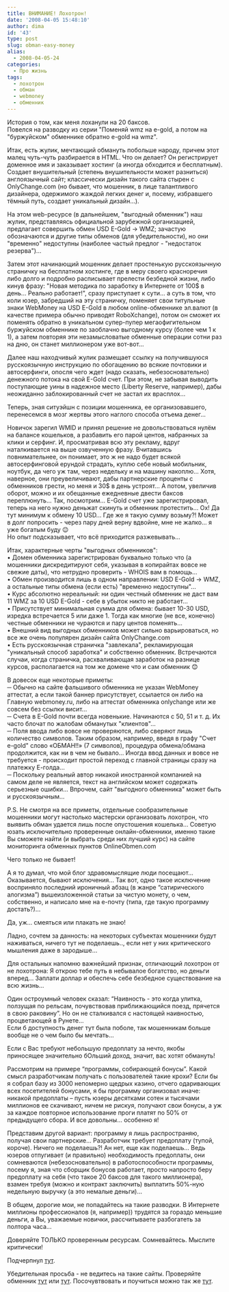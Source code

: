 ```yaml
---
title: ВНИМАНИЕ! Лохотрон!
date: '2008-04-05 15:48:10'
author: dima
id: '43'
type: post
slug: obman-easy-money
alias: 
  - 2008-04-05-24
categories:
  - Про жизнь
tags:
  - лохотрон
  - обман
  - webmoney
  - обменник
---
```


История о том, как меня лоханули на 20 баксов.  
Повелся на разводку из серии "Поменяй wmz на e-gold, а потом на "буржуйском" обменнике обратно e-gold на wmz".

Итак, есть жулик, мечтающий обмануть побольше народу, причем этот малец чуть-чуть разбирается в HTML. Что он делает? Он регистрирует доменное имя и заказывает хостинг (а иногда обходится и бесплатным). Создает внушительный (степень внушительности может разниться) англоязычный сайт; классически дизайн такого сайта стырен с OnlyChange.com (но бывает, что мошенник, в лице талантливого дизайнера, одержимого жаждой легких денег и, посему, избравшего тёмный путь, создает уникальный дизайн...). 

На этом web-ресурсе (в дальнейшем, "выгодный обменник") наш жулик, представляясь официальной зарубежной организацией, предлагает совершить обмен USD E-Gold -> WMZ; зачастую обозначаются и другие типы обменов (для убедительности), но они "временно" недоступны (наиболее частый предлог - "недостаток резерва")... 

Затем этот начинающий мошенник делает простенькую русскоязычную страничку на бесплатном хостинге, где в меру своего красноречия либо долго и подробно расписывает прелести безбедной жизни, либо кинув фразу: "Новая методика по заработку в Интернете от 100$ в день... Реально работает!", сразу приступает к сути... а суть в том, что коли юзер, забредший на эту страничку, поменяет свои титульные знаки WebMoney на USD E-Gold в любом online-обменнике эл.валют (в качестве примера обычно приводят RoboXchange), потом он сможет их поменять обратно в уникальном супер-пупер мегаофигительном буржуйском обменнике по заоблачно выгодному курсу (более чем 1 к 1), а затем повторяя эти незамысловатые обменные операции сотни раз на дню, он станет миллионером уже вот-вот... 

Далее наш находчивый жулик размещает ссылку на получившуюся русскоязычную инструкцию по обогащению во всякие почтовики и автосерфинги, опосля чего ждет (надо сказать, небезосновательно) денежного потока на свой E-Gold счет. При этом, не забывая выводить поступающие уины в надежное место (Liberty Reserve, например), дабы неожиданно заблокированный счет не застал их врасплох...

Теперь, зная ситуэйшн с позиции мошенника, ее организовавшего, перенесемся в мозг жертвы этого наглого способа отъема денег...

Новичок зарегил WMID и принял решение не довольствоваться нулём на балансе кошельков, а разбавить его парой центов, набранных за клики и серфинг. И, просматривая всю эту рекламу, вдруг наталкивается на выше озвученную фразу. Вчитавшись повнимательнее, он понимает, это ж не надо будет всякой автосерфинговой ерундой страдать, куплю себе новый мобильник, ноутбук, да чего уж там, через недельку и на машину накоплю... Хотя, наверное, они преувеличивают, дабы партнерские проценты с обменников грести, но меня и 30$ в день устроят... А потом, увеличив оборот, можно и их обещанные ежедневные двести баксов переплюнуть... Так, посмотрим... E-Gold счет уже зарегистрировал, теперь на него нужно деньжат скинуть и обменник протестить... Ох! Да тут минимум к обмену 10 USD... Где же я такую сумму возьму?! Может в долг попросить - через пару дней верну вдвойне, мне не жалко... я уже богатым буду 😉  
Но опыт подсказывает, что всё приходится разжевывать...

Итак, характерные черты "выгодных обменников":  
• Домен обменника зарегистрирован буквально только что (а мошенники дискредитируют себя, указывая в копирайтах вовсе не свежие даты), что нетрудно проверить - WHOIS вам в помощь...  
• Обмен производится лишь в одном направлении: USD E-Gold -> WMZ, а остальные типы обмена (если есть) "временно недоступны"...  
• Курс абсолютно нереальный: ни один честный обменник не даст вам 11 WMZ за 10 USD E-Gold - себе в убыток никто не работает...  
• Присутствует минимальная сумма для обмена: бывает 10-30 USD, изредка встречается 5 или даже 1. Тогда как многие (не все, конечно) честные обменники не чураются и пару центов поменять...  
• Внешний вид выгодных обменников может сильно варьироваться, но все же очень популярен дизайн сайта OnlyChange.com  
• Есть русскоязычная страничка "завлекала", рекламирующая "уникальный способ заработка" и собственно обменник. Встречаются случаи, когда страничка, расхваливающая заработок на разнице курсов, располагается на том же домене что и сам обменник 😊

В довесок еще некоторые приметы:  
─ Обычно на сайте фальшивого обменника не указан WebMoney аттестат, а если такой баннер присутствует, ссылается он либо на Главную webmoney.ru, либо на аттестат обменника onlychange или же совсем без ссылки висит...  
─ Счета в E-Gold почти всегда новенькие. Начинаются с 50, 51 и т. д. Их часто блочат по жалобам обманутых "клиентов"...  
─ Поля ввода либо вовсе не проверяются, либо сверяют лишь количество символов. Таким образом, например, введя в графу "Счет e-gold" слово «ОБМАН!!» (7 символов), процедура обмена/обмана продолжится, как ни в чем не бывало... Иногда ввод данных и вовсе не требуется - происходит простой переход с главной страницы сразу на платежку Е-голда...  
─ Поскольку реальный автор никакой иностранной компанией на самом деле не является, текст на английском может содержать серьезные ошибки... Впрочем, сайт "выгодного обменника" может быть и русскоязычным...

P.S. Не смотря на все приметы, отдельные сообразительные мошенники могут настолько мастерски организовать лохотрон, что выявить обман удается лишь после опустошения кошелька... Советую юзать исключительно проверенные онлайн-обменники, именно такие Вы сможете найти (и выбрать среди них лучший курс) на сайте мониторинга обменных пунктов OnlineObmen.com

Чего только не бывает!

А я то думал, что мой блог здравомыслящие люди посещают... Оказывается, бывают исключения... Так вот, одно такое исключение восприняло последний ироничный абзац (в жанре “сатирического алогизма”) вышеизложенной статьи за чистую монету, о чем, собственно, и написало мне на e-почту (типа, где такую программу достать?)...

Да, уж… смеяться или плакать не знаю!

Ладно, сочтем за данность: на некоторых субъектах мошенники будут наживаться, ничего тут не поделаешь.., если нет у них критического мышления даже в зародыше...

Для остальных напомню важнейший признак, отличающий лохотрон от не лохотрона: Я открою тебе путь в небывалое богатство, но деньги вперед... Заплати доллар и обеспечь себе безбедное существование на всю жизнь...

Один остроумный человек сказал: “Наивность - это когда улитка, ползущая по рельсам, почувствовав приближающийся поезд, прячется в свою раковину”. Но он не сталкивался с настоящей наивностью, процветающей в Рунете...  
Если б доступность денег тут была поболе, так мошенникам больше вообще не о чем было бы мечтать...

Если с Вас требуют небольшую предоплату за нечто, якобы приносящее значительно бОльший доход, значит, вас хотят обмануть!

Рассмотрим на примере “программы, собирающей бонусы”. Какой смысл разработчикам получать с пользователей такие крохи? Если бы я собрал базу из 3000 непомерно щедрых казино, отчего одаривающих всех посетителей бонусами, я бы программу организовал иначе: никакой предоплаты – пусть юзеры десятками сотен и тысячами миллионов ее скачивают, ничем не рискуя, получают свои бонусы, а уж за каждое повторное использование проги платят по 50% от предыдущего сбора. И все довольны… особенно я!

Представим другой вариант: программу я лишь распространяю, получая свои партнерские... Разработчик требует предоплату (тупой, короче). Ничего не поделаешь?! Ан нет, еще как поделаешь... Ведь юзеров отпугивает (и правильно) необходимость предоплаты, они сомневаются (небезосновательно) в работоспособности программы, посему я, зная что сборщик бонусов работает, просто напросто беру предоплату на себя (что такое 20 баксов для такого миллионера), взамен требуя (можно и контракт заключить) выплатить 50%-ную недельную выручку (а это немалые деньги)...

В общем, дорогие мои, не попадайтесь на такие разводки. В Интернете миллионы профессионалов (я, например)) трудятся за гораздо меньшие деньги, а Вы, уважаемые новички, рассчитываете разбогатеть за полтора часа...

Доверяйте ТОЛЬКО проверенным ресурсам. Сомневайтесь. Мыслите критически!

Подчерпнул [тут](https://www.as1.ru/blog/post_1205467497.html).

Убедительная просьба - не ведитесь на такие сайты. Проверяйте обменник [тут](https://www.webtrust.ru/no_trust/obmen.php) или [тут](https://www.weboborona.ru/index.php?nma=page12&fla=index). Посочувтвовать и поучиться можно так же [тут](https://forum.webmoney.ru/Default.aspx?g=posts&t=5898).